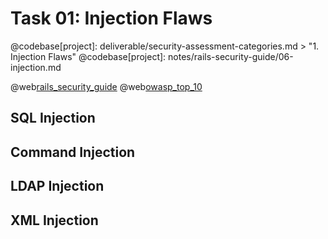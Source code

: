 # Task 01: Injection Flaws

@codebase[project]: deliverable/security-assessment-categories.md > "1. Injection Flaws"
@codebase[project]: notes/rails-security-guide/06-injection.md

@web[rails_security_guide](https://guides.rubyonrails.org/v7.1/security.html)
@web[owasp_top_10](https://owasp.org/Top10/)

## SQL Injection


## Command Injection

## LDAP Injection 

## XML Injection